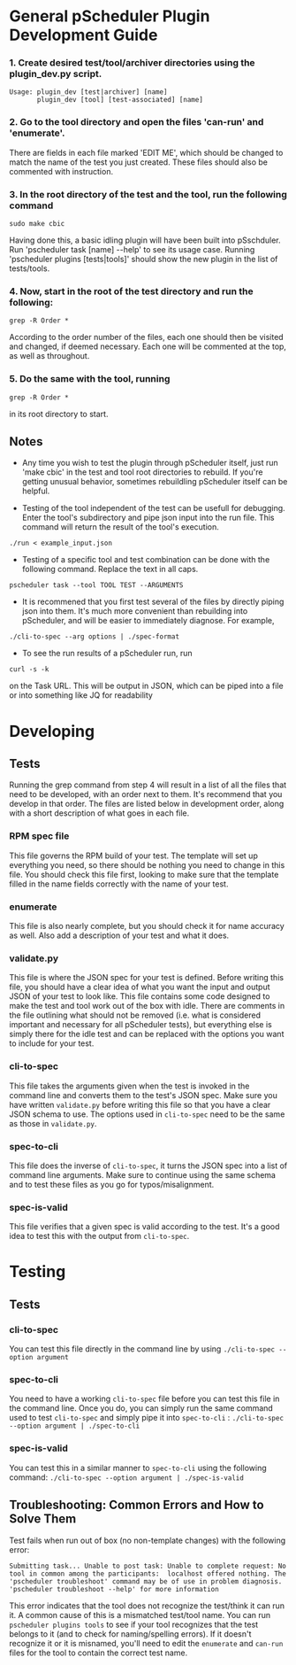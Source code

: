 # General pScheduler Plugin Development Guide ###

### 1. Create desired test/tool/archiver directories using the plugin_dev.py script.

```
Usage: plugin_dev [test|archiver] [name]                                       
       plugin_dev [tool] [test-associated] [name]
```

### 2. Go to the tool directory and open the files 'can-run' and 'enumerate'. 
There are fields in each file marked 'EDIT ME', which should
be changed to match the name of the test you just created. These files
should also be commented with instruction.

### 3. In the root directory of the test and the tool, run the following command
```
sudo make cbic
```
Having done this, a basic idling plugin will have been built into pSschduler.
Run 'pscheduler task [name] --help' to see its usage case. Running 
'pscheduler plugins [tests|tools]' should show the new plugin in the list
of tests/tools.

### 4. Now, start in the root of the test directory and run the following:
```
grep -R Order *
```
According to the order number of the files, each one should then be
visited and changed, if deemed necessary. Each one will be commented
at the top, as well as throughout.

### 5. Do the same with the tool, running 
```
grep -R Order *
```
in its root directory to start.

## Notes

- Any time you wish to test the plugin through pScheduler itself, just
run 'make cbic' in the test and tool root directories to rebuild. If you're
getting unusual behavior, sometimes rebuildling pScheduler itself can be
helpful.

- Testing of the tool independent of the test can be usefull for debugging. Enter the tool's subdirectory and pipe json input into the run file. This command will return the result of the tool's execution.
```
./run < example_input.json 
```

- Testing of a specific tool and test combination can be done with the following command. Replace the text in all caps.
```
pscheduler task --tool TOOL TEST --ARGUMENTS
```

- It is recommened that you first test several of the files by directly
piping json into them. It's much more convenient than rebuilding into
pScheduler, and will be easier to immediately diagnose.
For example, 
```
./cli-to-spec --arg options | ./spec-format
```

- To see the run results of a pScheduler run, run
```
curl -s -k
```
on the Task URL. This will be output in JSON, which can be piped into
a file or into something like JQ for readability

# Developing

## Tests

Running the grep command from step 4 will result in a list of all the files that need to be developed, with an order next to them. It's recommend that you develop in that order. The files are listed below in development order, along with a short description of what goes in each file.

### RPM spec file 

This file governs the RPM build of your test. The template will set up everything you need, so there should be nothing you need to change in this file. You should check this file first, looking to make sure that the template filled in the name fields correctly with the name of your test. 

### enumerate

This file is also nearly complete, but you should check it for name accuracy as well. Also add a description of your test and what it does.

### validate.py

This file is where the JSON spec for your test is defined. Before writing this file, you should have a clear idea of what you want the input and output JSON of your test to look like. This file contains some code designed to make the test and tool work out of the box with idle. There are comments in the file outlining what should not be removed (i.e. what is considered important and necessary for all pScheduler tests), but everything else is simply there for the idle test and can be replaced with the options you want to include for your test.

### cli-to-spec

This file takes the arguments given when the test is invoked in the command line and converts them to the test's JSON spec. Make sure you have written ```validate.py``` before writing this file so that you have a clear JSON schema to use. The options used in ```cli-to-spec``` need to be the same as those in ```validate.py```.

### spec-to-cli

This file does the inverse of ```cli-to-spec```, it turns the JSON spec into a list of command line arguments. Make sure to continue using the same schema and to test these files as you go for typos/misalignment.

### spec-is-valid

This file verifies that a given spec is valid according to the test. It's a good idea to test this with the output from ```cli-to-spec```.

# Testing

## Tests

### cli-to-spec

You can test this file directly in the command line by using ```./cli-to-spec --option argument```

### spec-to-cli

You need to have a working ```cli-to-spec``` file before you can test this file in the command line. Once you do, you can simply run the same command used to test ```cli-to-spec``` and simply pipe it into ```spec-to-cli``` : ```./cli-to-spec --option argument | ./spec-to-cli```

### spec-is-valid

You can test this in a similar manner to ```spec-to-cli``` using the following command: ```./cli-to-spec --option argument | ./spec-is-valid```

## Troubleshooting: Common Errors and How to Solve Them

Test fails when run out of box (no non-template changes) with the following error:

``Submitting task...
Unable to post task: Unable to complete request: No tool in common among the participants:  localhost offered nothing.
The 'pscheduler troubleshoot' command may be of use in problem
diagnosis. 'pscheduler troubleshoot --help' for more information``

This error indicates that the tool does not recognize the test/think it can run it. A common cause of this is a mismatched test/tool name. You can run ```pscheduler plugins tools``` to see if your tool recognizes that the test belongs to it (and to check for naming/spelling errors). If it doesn't recognize it or it is misnamed, you'll need to edit the ```enumerate``` and ```can-run``` files for the tool to contain the correct test name.
